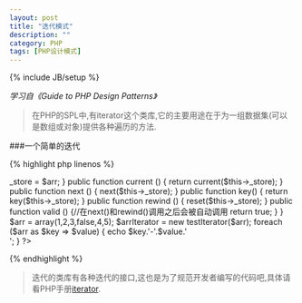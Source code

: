 ```yaml
---
layout: post
title: "迭代模式"
description: ""
category: PHP
tags: [PHP设计模式]
---
```

{% include JB/setup %}

*学习自《Guide to PHP Design Patterns》*

>在PHP的SPL中,有iterator这个类库,它的主要用途在于为一组数据集(可以是数组或对象)提供各种遍历的方法.

###一个简单的迭代

{% highlight php linenos %}
<?php 
class testIterator implements iterator {
    private $_store;//存储数据的集合

    public function __construct (&$arr) {
        $this->_store = $arr;
    }

    public function current () {
        return current($this->_store);
    }

    public function next () {
        next($this->_store);
    }

    public function key() {
        return key($this->_store);
    }

    public function rewind () {
        reset($this->_store);
    }

    public function valid () {//在next()和rewind()调用之后会被自动调用
        return true;
    }
}
$arr         = array(1,2,3,false,4,5);
$arrIterator = new testIterator($arr);
foreach ($arr as $key => $value) {
    echo $key.'-'.$value.'<br />';
}
?>
{% endhighlight %}

>迭代的类库有各种迭代的接口,这也是为了规范开发者编写的代码吧,具体请看PHP手册[iterator](http://cn2.php.net/manual/en/class.iterator.php).
